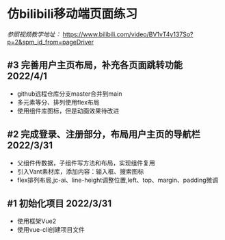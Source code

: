 # 仿bilibili移动端页面练习

  *参照视频教学地址：*
  https://www.bilibili.com/video/BV1vT4y137So?p=2&spm_id_from=pageDriver

## #3 完善用户主页布局，补充各页面跳转功能 2022/4/1

  - github远程仓库分支master合并到main
  - 多元素等分、排列使用flex布局
  - 使用组件库图标，但是动画效果待改进

## #2 完成登录、注册部分，布局用户主页的导航栏 2022/3/31

  - 父组件传数据，子组件写方法和布局，实现组件复用
  - 引入Vant素材库，添加内容：输入框、搜索图标
  - flex排列布局,jc-ai、line-height调整位置,left、top、margin、padding微调

## #1 初始化项目 2022/3/31

  - 使用框架Vue2
  - 使用vue-cli创建项目文件